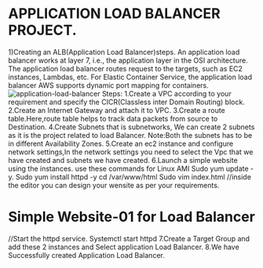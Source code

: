# APPLICATION LOAD BALANCER PROJECT.
1)Creating an ALB(Application Load Balancer)steps.
  An application load balancer works at layer 7, i.e., the application layer in the OSI architecture. The application load balancer routes request to the targets, such as EC2 instances, Lambdas, etc.
  For Elastic Container Service, the application load balancer AWS supports dynamic port mapping for containers.
  ![application-load-balancer](https://github.com/user-attachments/assets/336e2f44-8e76-4ac9-a743-cad5c0ae5330)
Steps:
1.Create a VPC according to your requirement and specify the CICR(Classless inter Domain Routing) block.
2.Create an Internet Gateway and attach it to VPC.
3.Create a route table.Here,route table helps to track data packets from source to Destination.
4.Create Subnets that is subnetworks, We can create 2 subnets as it is the project related to load Balancer.
Note:Both the subnets has to be in different Availability Zones.
5.Create an ec2 instance and configure network settings,In the network settings you need to select the Vpc that we have created and subnets we have created.
6.Launch a simple website using the instances.
use these commands for Linux AMI
Sudo yum update -y.
Sudo yum install httpd -y
cd /var/www/html
Sudo vim index.html
//inside the editor you can design your wensite as per your requirements.
<h1>Simple Website-01 for Load Balancer</h1>
//Start the httpd service.
Systemctl start httpd 
7.Create a Target Group and add these 2 instances and Select application Load Balancer.
8.We have Successfully created Application Load Balancer.

